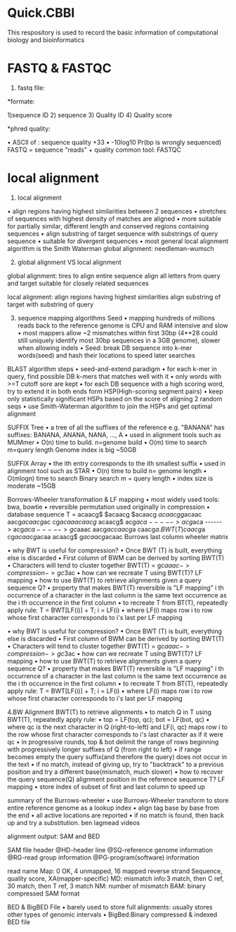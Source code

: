 # Quick.CBBI
This respository is used to record the basic information of computational biology and bioinformatics

# FASTQ & FASTQC
1. fastq file:

*formate:

1)sequence ID
2) sequence
3) Quality ID
4) Quality score

*phred quality:

• ASCII of : sequence quality +33
• -10log10 Pr(bp is wrongly sequenced)
FASTQ = sequence "reads" + quality
common tool: FASTQC

# local alignment

1. local alignment

• align regions having highest similarities between 2 sequences
• stretches of sequences with highest density of matches are aligned
• more suitable for partially similar, different length and conserved regions containing sequences
• align substring of target sequence with substrings of query sequence
• suitable for divergent sequences
• most general local alignment algorithm is the Smith Waterman
  global alignment: needleman-wumsch

2. global alignment VS local alignment

global alignment:
tires to align entire sequence align all letters from query and target suitable for closely related sequences

local alignment:
align regions having highest similarities 
align substring of target with substring of query

3. sequence mapping algorithms
 Seed
• mapping hundreds of millions reads back to the reference genome is CPU and RAM intensive and slow
• most mappers allow ~2 mismatches within first 30bp (4**28 could still uniquely identify most 30bp sequences in a 3GB genome), slower when allowing indels
• Seed: break DB sequence into k-mer words(seed) and hash their locations to speed later searches

BLAST algorithm steps
• seed-and-extend paradigm
• for each k-mer in query, find possible DB k-mers that matches well with it
• only words with >=T cutoff sore are kept
• for each DB sequence with a high scoring word, try to extend it in both ends
    form HSP(High-scoring segment pairs)
• keep only statistically significant HSPs
    based on the score of aligning 2 random seqs
• use Smith-Waterman algorithm to join the HSPs and get optimal alignment

SUFFIX Tree
• a tree of all the suffixes of the reference 
 e.g. "BANANA" has suffixes: BANANA, ANANA, NANA, ..., A
• used in alignment tools such as MUMmer
• O(n) time to build.
  n=genome build 
• O(m) time to search
  m=query length
Genome index is big
  ~50GB

SUFFIX Array
• the ith entry corresponds to the ith smallest suffix
• used in alignment tool such as STAR
• O(n) time to build
  n= genome length
• O(mlogn) time to search 
  Binary search
  m = query length 
• index size is moderate
  ~15GB

Borrows-Wheeler transformation & LF mapping
• most widely used tools: bwa, bowtie
• reversible permutation used originally in compression
• database sequence T = acaacg$
$acaacg                $acaacg                  $acaacg
g$acaac                aacg$ac                  aacg$ac
cg$acaa                acaacg$                  acaacg$
acg$aca     ----->     acg$aca   ------>        acg$aca  -----> gc$aaac
aacg$ac                caacg$a                  caacg$a .        BWT(T)
caacg$a                cg$acaa                  cg$acaa
acaacg$                g$acaac                  g$acaac
                        Burrows                last column
                        wheeler
                        matrix
  
• why BWT is useful for compression?
• Once BWT (T) is built, everything else is discarded
• First column of BWM can be derived by sorting BWT(T)
• Characters will tend to cluster together
    BWT(T) = gc$aaac -> compression ->gc$3ac
• how can we recreate T using BWT(T)?
 LF mapping
• how to use BWT(T) to retrieve alignments given a query sequence Q?
• property that makes BWT(T) reversible is "LF mapping"
    i th occurrence of a character in the last column is the same text occurrence as the i th occurrence in the first column 
• to recreate T from BT(T), repeatedly apply rule:
  T = BWT[LF(i)] + T; i = LF(i)
• where LF(i) maps row i to row whose first character corresponds to i's last per LF mapping

• why BWT is useful for compression?
• Once BWT (T) is built, everything else is discarded
• First column of BWM can be derived by sorting BWT(T)
• Characters will tend to cluster together
    BWT(T) = gc$aaac -> compression ->gc$3ac
• how can we recreate T using BWT(T)?
 LF mapping
• how to use BWT(T) to retrieve alignments given a query sequence Q?
• property that makes BWT(T) reversible is "LF mapping"
    i th occurrence of a character in the last column is the same text occurrence as the i th occurrence in the first column 
• to recreate T from BT(T), repeatedly apply rule:
  T = BWT[LF(i)] + T; i = LF(i)
• where LF(i) maps row i to row whose first character corresponds to i's last per LF mapping

4.BW Alignment
BWT(T) to retrieve alignments
• to match Q in T using BWT(T), repeatedly apply rule:
• top = LF(top, qc); bot = LF(bot, qc)
• where qc is the next character in Q (right-to-left) and LF(i, qc) maps row i to the row whose first character corresponds to i's last character as if it were qc
• in progressive rounds, top & bot delimit the range of rows beginning with progressively longer suffixes of Q (from right to left)
• if range becomes empty the query suffix(and therefore the query) does not occur in the text
• if no match, instead of giving up, try to "backtrack" to a previous position and try a different base(mismatch, much slower)
• how to recover the query sequence(Q) alignment position in the reference sequence T? LF mapping
• store index of subset of first and last column to speed up

summary of the Burrows-wheeler
• use Burrows-Wheeler transform to store entire reference genome as a lookup index
• align tag base by base from the end
• all active locations are reported
• if no match is found, then back up and try a substitution.
ben lagmead videos

alignment output: SAM and BED

SAM file header
@HD-header line
@SQ-reference genome information
@RG-read group information
@PG-program(software) information

read name
Map: 0 OK, 4 unmapped, 16 mapped reverse strand
Sequence, quality score, XA(mapper-specific)
MD: mismatch info:3 match, then C ref, 30 match, then T ref, 3 match
NM: number of mismatch
BAM: binary compressed SAM format

BED & BigBED File
• barely used to store full alignments: usually stores other types of genomic intervals
• BigBed:Binary compressed & indexed BED file





